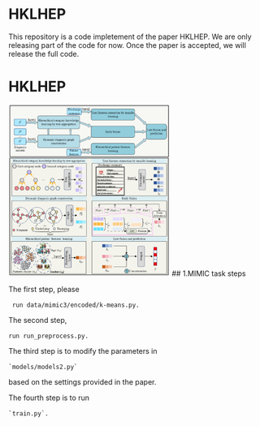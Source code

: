 # HKLHEP
This repository is a code impletement of the paper HKLHEP. We are only releasing part of the code for now. Once the paper is accepted, we will release the full code.
# HKLHEP 

<img src="./1701087679317.png" alt="1701087679317" style="zoom:33%;" />
## 1.MIMIC task steps

The first step, please

```
 run data/mimic3/encoded/k-means.py.
```

The second step, 

```
run run_preprocess.py.
```

The third step is to modify the parameters in 

```
`models/models2.py`
```

 based on the settings provided in the paper.

The fourth step is to run 

```
`train.py`.
```

